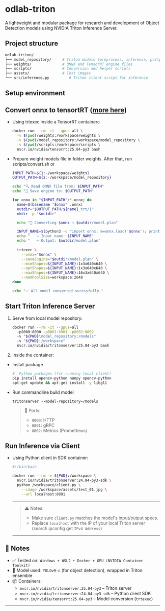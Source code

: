 # odlab-triton
A lightweight and modular package for research and development of Object Detection models using NVIDIA Triton Inference Server.

## Project structure
```bash
odlab-triton/
├── model_repository/     # Triton models (preprocess, inference, postprocess, ensemble)
├── weights/              # ONNX and TensorRT engine files
├── scripts/              # Conversion and helper scripts
├── assets/               # Test images
└── src/inference.py         # Triton client script for inference
```

## Setup environment

## Convert onnx to tensortRT ([more here](https://docs.nvidia.com/deeplearning/tensorrt/latest/getting-started/quick-start-guide.html#converting-onnx-to-a-tensorrt-engine))

- Using trtexec inside a TensorRT containerc
  ```bash
  docker run --rm -it --gpus all \
    -v $(pwd)/weights:/workspace/weights \
    -v $(pwd)/model_repository:/workspace/model_repository \
    -v $(pwd)/scripts:/workspace/scripts \
    nvcr.io/nvidia/tensorrt:25.04-py3 bash
  ```

- Prepare weight models file in folder weights. After that, run scripts/convert.sh or 

  ```bash
  INPUT_PATH=${1:-/workspace/weights}
  OUTPUT_PATH=${2:-/workspace/model_repository}

  echo "🔍 Read ONNX file from: $INPUT_PATH"
  echo "📁 Save engine to: $OUTPUT_PATH"

  for onnx in "$INPUT_PATH"/*.onnx; do
    name=$(basename "$onnx" .onnx)
    outdir="$OUTPUT_PATH/${name}_trt/1"
    mkdir -p "$outdir"

    echo "🚀 Converting $onnx → $outdir/model.plan"

    INPUT_NAME=$(python3 -c "import onnx; m=onnx.load('$onnx'); print(m.graph.input[0].name)")
    echo "   ↪ Input name: $INPUT_NAME"
    echo "   ↪ Output: $outdir/model.plan"
    
    trtexec \
      --onnx="$onnx" \
      --saveEngine="$outdir/model.plan" \
      --minShapes=${INPUT_NAME}:1x3x640x640 \
      --optShapes=${INPUT_NAME}:1x3x640x640 \
      --maxShapes=${INPUT_NAME}:16x3x640x640 \
      --memPoolSize=workspace:2048
  done

  echo "✅ All model converted sucessfully."
  ```

## Start Triton Inference Server
1. Serve from local model repository:
    ```bash
    docker run --rm -it --gpus=all 
      -p8000:8000 -p8001:8001 -p8002:8002 
      -v "${PWD}\model_repository:/models" 
      -v "${PWD}:/workspace" 
      nvcr.io/nvidia/tritonserver:25.04-py3 bash
    ```
2. Inside the container:
- Install package
  ```bash
  #  Python packages (for running local client)
  pip install opencv-python numpy opencv-python
  apt-get update && apt-get install -y libgl1
  ```
- Run commandline build model

  ```tritonserver --model-repository=/models```
  > 📡 Ports:
  > - `8000`: HTTP  
  > - `8001`: gRPC  
  > - `8002`: Metrics (Prometheus)

## Run Inference via Client
- Using Python client in SDK container:
  ```bash
  #!/bin/bash

  docker run --rm -v ${PWD}:/workspace \
    nvcr.io/nvidia/tritonserver:24.04-py3-sdk \
    python /workspace/client.py \
      --image /workspace/assets/test_01.jpg \
      --url localhost:8001
  ```
  ---
  > ⚠️ Notes:
  > - Make sure `client.py` matches the model's input/output specs.  
  > - Replace `localhost` with the IP of your local Triton server (search ipconfig get `IPv4 Address`)
  ---

## 📌 Notes

- ✅ Tested on: `Windows + WSL2 + Docker + GPU (NVIDIA Container Toolkit)`
- 🧠 Model used: `YOLOv9-c` (for object detection), wrapped in Triton ensemble
- 📦 Containers:
  - `nvcr.io/nvidia/tritonserver:25.04-py3` – Triton server
  - `nvcr.io/nvidia/tritonserver:24.04-py3-sdk` – Python client SDK
  - `nvcr.io/nvidia/tensorrt:25.04-py3` – Model conversion (`trtexec`)

---